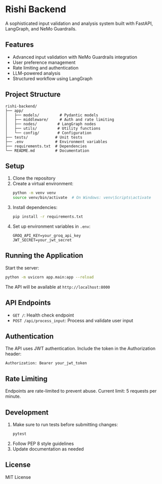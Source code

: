 # Rishi Backend

A sophisticated input validation and analysis system built with FastAPI, LangGraph, and NeMo Guardrails.

## Features

- Advanced input validation with NeMo Guardrails integration
- User preference management
- Rate limiting and authentication
- LLM-powered analysis
- Structured workflow using LangGraph

## Project Structure

```
rishi-backend/
├── app/
│   ├── models/         # Pydantic models
│   ├── middleware/     # Auth and rate limiting
│   ├── nodes/         # LangGraph nodes
│   ├── utils/         # Utility functions
│   └── config/        # Configuration
├── tests/            # Unit tests
├── .env              # Environment variables
├── requirements.txt  # Dependencies
└── README.md         # Documentation
```

## Setup

1. Clone the repository
2. Create a virtual environment:
   ```bash
   python -m venv venv
   source venv/bin/activate  # On Windows: venv\Scripts\activate
   ```
3. Install dependencies:
   ```bash
   pip install -r requirements.txt
   ```
4. Set up environment variables in `.env`:
   ```
   GROQ_API_KEY=your_groq_api_key
   JWT_SECRET=your_jwt_secret
   ```

## Running the Application

Start the server:
```bash
python -m uvicorn app.main:app --reload
```

The API will be available at `http://localhost:8000`

## API Endpoints

- `GET /`: Health check endpoint
- `POST /api/process_input`: Process and validate user input

## Authentication

The API uses JWT authentication. Include the token in the Authorization header:
```
Authorization: Bearer your_jwt_token
```

## Rate Limiting

Endpoints are rate-limited to prevent abuse. Current limit: 5 requests per minute.

## Development

1. Make sure to run tests before submitting changes:
   ```bash
   pytest
   ```
2. Follow PEP 8 style guidelines
3. Update documentation as needed

## License

MIT License
